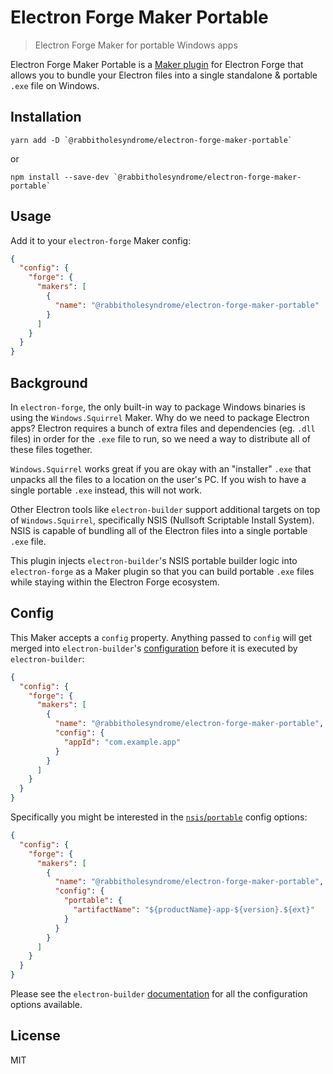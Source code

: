 # Electron Forge Maker Portable

> Electron Forge Maker for portable Windows apps

Electron Forge Maker Portable is a [Maker plugin](https://www.electronforge.io/config/makers) for Electron Forge that allows you to bundle your Electron files into a single standalone & portable `.exe` file on Windows.

## Installation

```shell
yarn add -D `@rabbitholesyndrome/electron-forge-maker-portable`
```

or

```shell
npm install --save-dev `@rabbitholesyndrome/electron-forge-maker-portable`
```

## Usage

Add it to your `electron-forge` Maker config:

```json
{
  "config": {
    "forge": {
      "makers": [
        {
          "name": "@rabbitholesyndrome/electron-forge-maker-portable"
        }
      ]
    }
  }
}
```

## Background

In `electron-forge`, the only built-in way to package Windows binaries is using the `Windows.Squirrel` Maker. Why do we need to package Electron apps? Electron requires a bunch of extra files and dependencies (eg. `.dll` files) in order for the `.exe` file to run, so we need a way to distribute all of these files together.

`Windows.Squirrel` works great if you are okay with an "installer" `.exe` that unpacks all the files to a location on the user's PC. If you wish to have a single portable `.exe` instead, this will not work.

Other Electron tools like `electron-builder` support additional targets on top of `Windows.Squirrel`, specifically NSIS (Nullsoft Scriptable Install System). NSIS is capable of bundling all of the Electron files into a single portable `.exe` file.

This plugin injects `electron-builder`'s NSIS portable builder logic into `electron-forge` as a Maker plugin so that you can build portable `.exe` files while staying within the Electron Forge ecosystem.

## Config

This Maker accepts a `config` property. Anything passed to `config` will get merged into `electron-builder`'s [configuration](https://www.electron.build/configuration/configuration) before it is executed by `electron-builder`:

```json
{
  "config": {
    "forge": {
      "makers": [
        {
          "name": "@rabbitholesyndrome/electron-forge-maker-portable",
          "config": {
            "appId": "com.example.app"
          }
        }
      ]
    }
  }
}
```

Specifically you might be interested in the [`nsis`/`portable`](https://www.electron.build/configuration/nsis) config options:

```json
{
  "config": {
    "forge": {
      "makers": [
        {
          "name": "@rabbitholesyndrome/electron-forge-maker-portable",
          "config": {
            "portable": {
              "artifactName": "${productName}-app-${version}.${ext}"
            }
          }
        }
      ]
    }
  }
}
```

Please see the `electron-builder` [documentation](https://www.electron.build/configuration/configuration) for all the configuration options available.

## License

MIT
